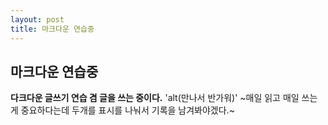 ```yaml
---
layout: post
title: 마크다운 연습중
---
```


## 마크다운 연습중
**다크다운 글쓰기 연습 겸 글을 쓰는 중이다.**
'alt(만나서 반가워)'
~매일 읽고 매일 쓰는게 중요하다는데 두개를 표시를 나눠서 기록을 남겨봐야겠다.~